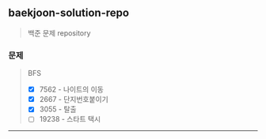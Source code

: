## baekjoon-solution-repo
>백준 문제 repository

### 문제
>BFS
>- [x] 7562  - 나이트의 이동
>- [x] 2667  - 단지번호붙이기
>- [X] 3055  - 탈출
>- [ ] 19238 - 스타트 택시
---